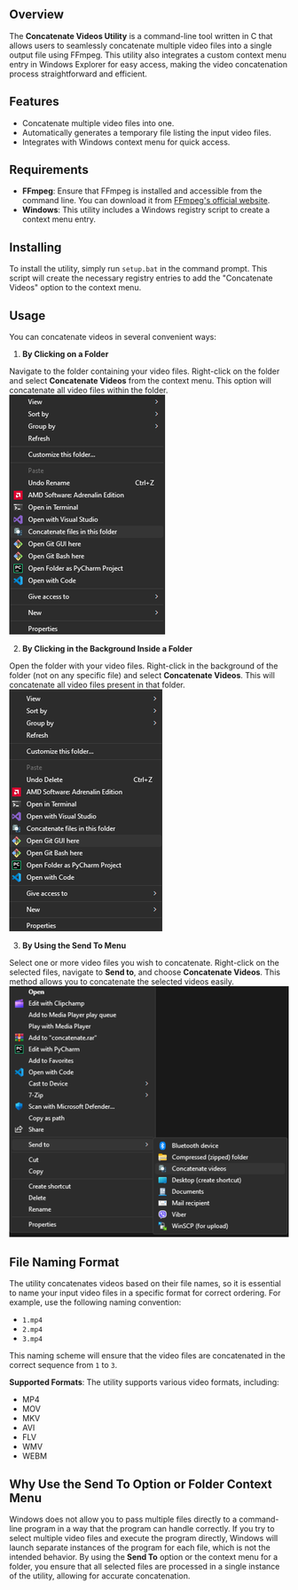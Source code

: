 ## Overview

The **Concatenate Videos Utility** is a command-line tool written in C that allows users to seamlessly concatenate multiple video files into a single output file using FFmpeg. This utility also integrates a custom context menu entry in Windows Explorer for easy access, making the video concatenation process straightforward and efficient.

## Features

- Concatenate multiple video files into one.
- Automatically generates a temporary file listing the input video files.
- Integrates with Windows context menu for quick access.

## Requirements

- **FFmpeg**: Ensure that FFmpeg is installed and accessible from the command line. You can download it from [FFmpeg's official website](https://ffmpeg.org/download.html).
- **Windows**: This utility includes a Windows registry script to create a context menu entry.

## Installing

To install the utility, simply run `setup.bat` in the command prompt. This script will create the necessary registry entries to add the "Concatenate Videos" option to the context menu.

## Usage

You can concatenate videos in several convenient ways:

1. **By Clicking on a Folder**

Navigate to the folder containing your video files. Right-click on the folder and select **Concatenate Videos** from the context menu. This option will concatenate all video files within the folder.
![image info](images/folder.png)

2. **By Clicking in the Background Inside a Folder**

Open the folder with your video files. Right-click in the background of the folder (not on any specific file) and select **Concatenate Videos**. This will concatenate all video files present in that folder.
![image info](images/background.png)

3. **By Using the Send To Menu**

Select one or more video files you wish to concatenate. Right-click on the selected files, navigate to **Send to**, and choose **Concatenate Videos**. This method allows you to concatenate the selected videos easily.
![image info](images/sendto.png)

## File Naming Format

The utility concatenates videos based on their file names, so it is essential to name your input video files in a specific format for correct ordering. For example, use the following naming convention:

- `1.mp4`
- `2.mp4`
- `3.mp4`

This naming scheme will ensure that the video files are concatenated in the correct sequence from `1` to `3`.

**Supported Formats**: The utility supports various video formats, including:

- MP4
- MOV
- MKV
- AVI
- FLV
- WMV
- WEBM

## Why Use the Send To Option or Folder Context Menu

Windows does not allow you to pass multiple files directly to a command-line program in a way that the program can handle correctly. If you try to select multiple video files and execute the program directly, Windows will launch separate instances of the program for each file, which is not the intended behavior. By using the **Send To** option or the context menu for a folder, you ensure that all selected files are processed in a single instance of the utility, allowing for accurate concatenation.
